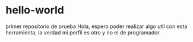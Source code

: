 # hello-world
primer repositorio de prueba
Hola, espero poder realizar algo util con esta herramienta, la verdad mi perfíl es otro y no el de programador.
